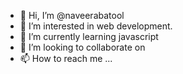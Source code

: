 - 👋 Hi, I’m @naveerabatool
- 👀 I’m interested in web development.
- 🌱 I’m currently learning javascript
- 💞️ I’m looking to collaborate on 
- 📫 How to reach me ...

<!---
naveerabatool/naveerabatool is a ✨ special ✨ repository because its `README.md` (this file) appears on your GitHub profile.
You can click the Preview link to take a look at your changes.
--->
